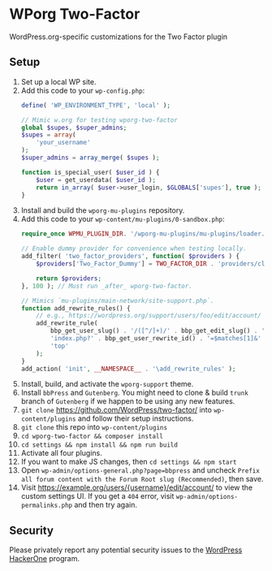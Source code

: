 # WPorg Two-Factor

WordPress.org-specific customizations for the Two Factor plugin

## Setup

1. Set up a local WP site.
1. Add this code to your `wp-config.php`:
	```php
	define( 'WP_ENVIRONMENT_TYPE', 'local' );

	// Mimic w.org for testing wporg-two-factor
	global $supes, $super_admins;
	$supes = array(
		'your_username'
	);
	$super_admins = array_merge( $supes );

	function is_special_user( $user_id ) {
		$user = get_userdata( $user_id );
		return in_array( $user->user_login, $GLOBALS['supes'], true );
	}
	```
1. Install and build the `wporg-mu-plugins` repository.
1. Add this code to your `wp-content/mu-plugins/0-sandbox.php`:
	```php
	require_once WPMU_PLUGIN_DIR. '/wporg-mu-plugins/mu-plugins/loader.php';

	// Enable dummy provider for convenience when testing locally.
	add_filter( 'two_factor_providers', function( $providers ) {
		$providers['Two_Factor_Dummy'] = TWO_FACTOR_DIR . 'providers/class-two-factor-dummy.php';

		return $providers;
	}, 100 ); // Must run _after_ wporg-two-factor.

	// Mimics `mu-plugins/main-network/site-support.php`.
	function add_rewrite_rules() {
		// e.g., https://wordpress.org/support/users/foo/edit/account/
		add_rewrite_rule(
			bbp_get_user_slug() . '/([^/]+)/' . bbp_get_edit_slug() . '/account/?$',
			'index.php?' . bbp_get_user_rewrite_id() . '=$matches[1]&' . 'edit_account=1',
			'top'
		);
	}
	add_action( 'init', __NAMESPACE__ . '\add_rewrite_rules' );
	```
1. Install, build, and activate the `wporg-support` theme.
1. Install `bbPress` and `Gutenberg`. You might need to clone & build `trunk` branch of `Gutenberg` if we happen to be using any new features.
1. `git clone` https://github.com/WordPress/two-factor/ into `wp-content/plugins` and follow their setup instructions.
1. `git clone` this repo into `wp-content/plugins`
1. `cd wporg-two-factor && composer install`
1. `cd settings && npm install && npm run build`
1. Activate all four plugins.
1. If you want to make JS changes, then `cd settings && npm start`
1. Open `wp-admin/options-general.php?page=bbpress` and uncheck `Prefix all forum content with the Forum Root slug (Recommended)`, then save.
1. Visit https://example.org/users/{username}/edit/account/ to view the custom settings UI. If you get a `404` error, visit `wp-admin/options-permalinks.php` and then try again.

## Security

Please privately report any potential security issues to the [WordPress HackerOne](https://hackerone.com/wordpress) program.
